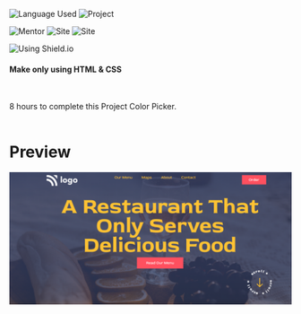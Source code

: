 ![Language Used](https://img.shields.io/static/v1?label=HTML&message=CSS&color=orange)
![Project](https://shields.io/badge/-Live_Class_Project_2-red)

![Mentor](https://shields.io/badge/-Hitesh_Choudhary-black)
![Site](https://img.shields.io/badge/-LCO-darkgrey)
![Site](https://img.shields.io/badge/-iNeuron-violet)

![ Using Shield.io](https://img.shields.io/badge/-Divya%20Khera-brightgreen)
#### Make only using HTML & CSS
<br>

<!-- # Project [LiveLink](https://hexcodecolor.netlify.app/) -->
8 hours to complete this Project Color Picker.
<br>
<br>

# Preview
![thumbnail](./assets/project2.png)